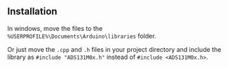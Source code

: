 ## Installation

In windows, move the files to the `%USERPROFILE%\Documents\Arduino\libraries` folder.

Or just move the `.cpp` and `.h` files in your project directory and include the library as `#include "ADS131M0x.h"` instead of `#include <ADS131M0x.h>`.
